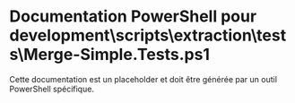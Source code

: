 # Documentation PowerShell pour development\scripts\extraction\tests\Merge-Simple.Tests.ps1

Cette documentation est un placeholder et doit être générée par un outil PowerShell spécifique.
